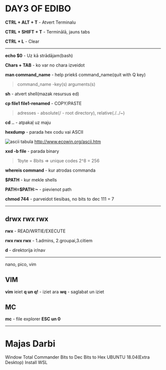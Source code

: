# DAY3 OF EDIBO

**CTRL + ALT + T**  - Atvert Terminalu

**CTRL + SHIFT + T** - Terminālā, jauns tabs

**CTRL + L** - Clear

--------------------------------------------------------------------------------------------

**echo $0** - Uz kā strādājam(bash)

**Chars + TAB** - ko var no chara izveidot

**man command_name** - help priekš command_name(quit with Q key)

>command_name -key(s) arguments(s)

**sh** - atvert shell(mazak resursus ed)

**cp file1 file1-renamed** - COPY/PASTE

>adresses - absolute(/ - root directory), relative(./../~)

**cd ..** - atpakaļ uz maju

**hexdump** - parada hex codu vai ASCII

![ascii tabula](http://www.ecowin.org/aulas/resources/tables/asciitable.jpg)
http://www.ecowin.org/ascii.htm

**xxd -b file** - parada binary 
>1byte = 8bits => unique codes 2^8 = 256

**whereis command** - kur atrodas commanda

**$PATH** - kur mekle shells

**PATH=$PATH:~** - pievienot path

**chmod 744** - parveidot tiesibas, no bits to dec 111 = 7



-------------------

## drwx rwx rwx

**rwx** - READ/WRTIE/EXECUTE

**rwx rwx rwx** - 1.admins, 2.groupai,3.citiem 

**d** - direktorija ir/nav

----------------------------------------------------
nano, pico, vim

## VIM
**vim** ieiet
**q un q!** - iziet ara
**wq** - saglabat un iziet


## MC
**mc** - file explorer
**ESC un 0**

-----------------------------------------------

# Majas Darbi
Window Total Commander
Bits to Dec
Bits to Hex
UBUNTU 18.04(Extra Desktop)
Install WSL









